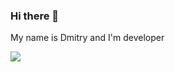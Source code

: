 ### Hi there 👋

My name is Dmitry and I'm developer

[![](https://img.shields.io/badge/-Dmitry%20Danilov-blue?style=flat-square&logo=Linkedin&logoColor=white&link=https://www.linkedin.com/in/danilovda/)](https://www.linkedin.com/in/danilovda/)

  
<!--
**danilovda/danilovda** is a ✨ _special_ ✨ repository because its `README.md` (this file) appears on your GitHub profile.

Here are some ideas to get you started:

- 🔭 I’m currently working on ...
- 🌱 I’m currently learning ...
- 👯 I’m looking to collaborate on ...
- 🤔 I’m looking for help with ...
- 💬 Ask me about ...

- 😄 Pronouns: ...
- ⚡ Fun fact: ...
-->

